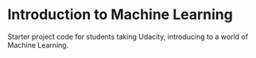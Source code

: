 Introduction to Machine Learning
==============

Starter project code for students taking Udacity, introducing to a world of Machine Learning.
